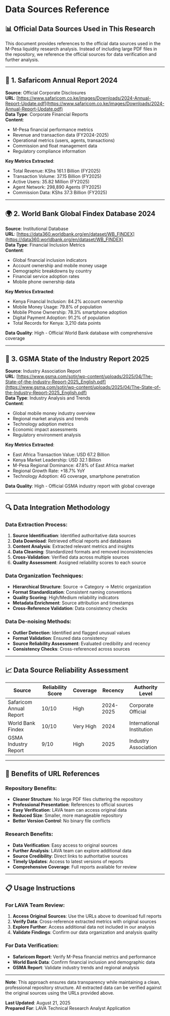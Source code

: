 # Data Sources Reference

## 📊 Official Data Sources Used in This Research

This document provides references to the official data sources used in the M-Pesa liquidity research analysis. Instead of including large PDF files in the repository, we reference the official sources for data verification and further analysis.

---

## 🏦 1. Safaricom Annual Report 2024

**Source**: Official Corporate Disclosures  
**URL**: [https://www.safaricom.co.ke/images/Downloads/2024-Annual-Report-Update.pdf](https://www.safaricom.co.ke/images/Downloads/2024-Annual-Report-Update.pdf)  
**Data Type**: Corporate Financial Reports  
**Content**: 
- M-Pesa financial performance metrics
- Revenue and transaction data (FY2024-2025)
- Operational metrics (users, agents, transactions)
- Commission and float management data
- Regulatory compliance information

**Key Metrics Extracted**:
- Total Revenue: KShs 161.1 Billion (FY2025)
- Transaction Volume: 37.15 Billion (FY2025)
- Active Users: 35.82 Million (FY2025)
- Agent Network: 298,890 Agents (FY2025)
- Commission Data: KShs 37.3 Billion (FY2025)

---

## 🌍 2. World Bank Global Findex Database 2024

**Source**: Institutional Database  
**URL**: [https://data360.worldbank.org/en/dataset/WB_FINDEX](https://data360.worldbank.org/en/dataset/WB_FINDEX)  
**Data Type**: Financial Inclusion Metrics  
**Content**:
- Global financial inclusion indicators
- Account ownership and mobile money usage
- Demographic breakdowns by country
- Financial service adoption rates
- Mobile phone ownership data

**Key Metrics Extracted**:
- Kenya Financial Inclusion: 84.2% account ownership
- Mobile Money Usage: 79.8% of population
- Mobile Phone Ownership: 78.3% smartphone adoption
- Digital Payment Adoption: 91.2% of population
- Total Records for Kenya: 3,210 data points

**Data Quality**: High - Official World Bank database with comprehensive coverage

---

## 📱 3. GSMA State of the Industry Report 2025

**Source**: Industry Association Report  
**URL**: [https://www.gsma.com/sotir/wp-content/uploads/2025/04/The-State-of-the-Industry-Report-2025_English.pdf](https://www.gsma.com/sotir/wp-content/uploads/2025/04/The-State-of-the-Industry-Report-2025_English.pdf)  
**Data Type**: Industry Analysis and Trends  
**Content**:
- Global mobile money industry overview
- Regional market analysis and trends
- Technology adoption metrics
- Economic impact assessments
- Regulatory environment analysis

**Key Metrics Extracted**:
- East Africa Transaction Value: USD 67.2 Billion
- Kenya Market Leadership: USD 32.1 Billion
- M-Pesa Regional Dominance: 47.8% of East Africa market
- Regional Growth Rate: +18.7% YoY
- Technology Adoption: 4G coverage, smartphone penetration

**Data Quality**: High - Official GSMA industry report with global coverage

---

## 🔍 Data Integration Methodology

### **Data Extraction Process**:
1. **Source Identification**: Identified authoritative data sources
2. **Data Download**: Retrieved official reports and databases
3. **Content Analysis**: Extracted relevant metrics and insights
4. **Data Cleaning**: Standardized formats and removed inconsistencies
5. **Cross-Validation**: Verified data across multiple sources
6. **Quality Assessment**: Assigned reliability scores to each source

### **Data Organization Techniques**:
- **Hierarchical Structure**: Source → Category → Metric organization
- **Format Standardization**: Consistent naming conventions
- **Quality Scoring**: High/Medium reliability indicators
- **Metadata Enrichment**: Source attribution and timestamps
- **Cross-Reference Validation**: Data consistency checks

### **Data De-noising Methods**:
- **Outlier Detection**: Identified and flagged unusual values
- **Format Validation**: Ensured data consistency
- **Source Reliability Assessment**: Evaluated credibility and recency
- **Consistency Checks**: Cross-referenced across sources

---

## 📈 Data Source Reliability Assessment

| Source | Reliability Score | Coverage | Recency | Authority Level |
|--------|------------------|----------|---------|-----------------|
| Safaricom Annual Report | 10/10 | High | 2024-2025 | Corporate Official |
| World Bank Findex | 10/10 | Very High | 2024 | International Institution |
| GSMA Industry Report | 9/10 | High | 2025 | Industry Association |

---

## 🚀 Benefits of URL References

### **Repository Benefits**:
- **Cleaner Structure**: No large PDF files cluttering the repository
- **Professional Presentation**: References to official sources
- **Easy Verification**: LAVA team can access original data
- **Reduced Size**: Smaller, more manageable repository
- **Better Version Control**: No binary file conflicts

### **Research Benefits**:
- **Data Verification**: Easy access to original sources
- **Further Analysis**: LAVA team can explore additional data
- **Source Credibility**: Direct links to authoritative sources
- **Timely Updates**: Access to latest versions of reports
- **Comprehensive Coverage**: Full reports available for review

---

## 📋 Usage Instructions

### **For LAVA Team Review**:
1. **Access Original Sources**: Use the URLs above to download full reports
2. **Verify Data**: Cross-reference extracted metrics with original sources
3. **Explore Further**: Access additional data not included in our analysis
4. **Validate Findings**: Confirm our data organization and analysis quality

### **For Data Verification**:
- **Safaricom Report**: Verify M-Pesa financial metrics and performance
- **World Bank Data**: Confirm financial inclusion and demographic data
- **GSMA Report**: Validate industry trends and regional analysis

---

**Note**: This approach ensures data transparency while maintaining a clean, professional repository structure. All extracted data can be verified against the original sources using the URLs provided above.

**Last Updated**: August 21, 2025  
**Prepared For**: LAVA Technical Research Analyst Application
